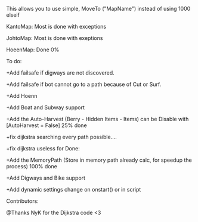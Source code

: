 
This allows you to use simple, MoveTo ("MapName") instead of using 1000 elseif

KantoMap: Most is done with exceptions

JohtoMap: Most is done with exeptions

HoeenMap: Done 0% 

To do:

+Add failsafe if digways are not discovered.

+Add failsafe if bot cannot go to a path because of Cut or Surf.

+Add Hoenn

+Add Boat and Subway support

+Add the Auto-Harvest (Berry - Hidden Items - Items) can be Disable with [AutoHarvest = False] 25% done

+fix dijkstra searching every path possible....

+fix dijkstra useless for
Done:

+Add the MemoryPath (Store in memory path already calc, for speedup the process) 100% done <Testing>

+Add Digways and Bike support

+Add dynamic settings change on onstart() or in script

Contributors:

@Thanks NyK for the Dijkstra code <3